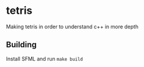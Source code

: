 # tetris
Making tetris in order to understand c++ in more depth

## Building
Install SFML and run `make build`
